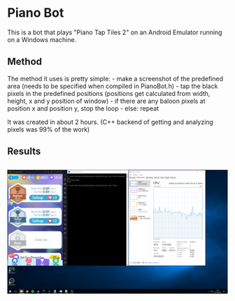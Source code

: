 <h1>Piano Bot</h1>
This is a bot that plays "Piano Tap Tiles 2" on an Android Emulator running on a Windows machine.

<h2>Method</h2>
The method it uses is pretty simple:
- make a screenshot of the predefined area (needs to be specified when compiled in PianoBot.h)
- tap the black pixels in the predefined positions (positions get calculated from width, height, x and y position of window)
- if there are any baloon pixels at position x and position y, stop the loop
- else: repeat

It was created in about 2 hours. (C++ backend of getting and analyzing pixels was 99% of the work)

<h2>Results<h2>

<p align="center">
  <img src="results/challenges.png"/>
</p>
